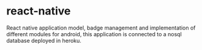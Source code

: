 # react-native
React native application model, badge management and implementation of different modules for android, this application is connected to a nosql database deployed in heroku.
